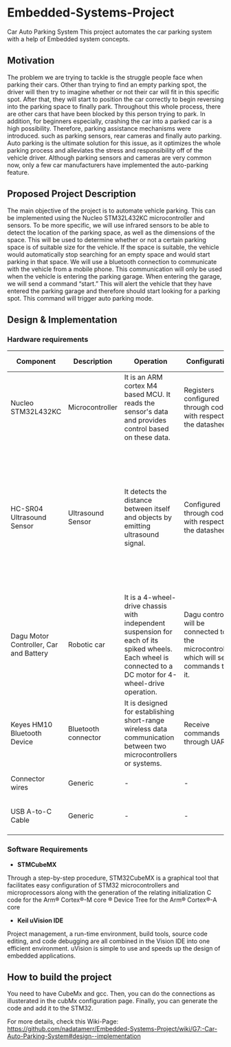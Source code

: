 # Embedded-Systems-Project
Car Auto Parking System
This project automates the car parking system with a help of Embedded system concepts. 

## Motivation 
The problem we are trying to tackle is the struggle people face when parking their cars. Other than trying to find an empty parking spot, the driver will then try to imagine whether or not their car will fit in this specific spot. After that, they will start to position the car correctly to begin reversing into the parking space to finally park. Throughout this whole process, there are other cars that have been blocked by this person trying to park. In addition, for beginners especially, crashing the car into a parked car is a high possibility. Therefore, parking assistance mechanisms were introduced. such as parking sensors, rear cameras and finally auto parking. Auto parking is the ultimate solution for this issue, as it optimizes the whole parking process and alleviates the stress and responsibility off of the vehicle driver. Although parking sensors and cameras are very common now, only a few car manufacturers have implemented the auto-parking feature.

## Proposed Project Description
The main objective of the project is to automate vehicle parking. This can be implemented using the Nucleo STM32L432KC microcontroller and sensors. To be more specific, we will use infrared sensors to be able to detect the location of the parking space, as well as the dimensions of the space. This will be used to determine whether or not a certain parking space is of suitable size for the vehicle. If the space is suitable, the vehicle would automatically stop searching for an empty space and would start parking in that space. We will use a bluetooth connection to communicate with the vehicle from a mobile phone. This communication will only be used when the vehicle is entering the parking garage. When entering the garage, we will send a command “start.” This will alert the vehicle that they have entered the parking garage and therefore should start looking for a parking spot. This command will trigger auto parking mode.

## Design & Implementation

### Hardware requirements
| Component | Description | Operation | Configuration | Reason for Use | Photo |
| --------------- | --------------- | --------------- |--------------- | --------------- | --------------- |
| Nucleo STM32L432KC | Microcontroller | It is an ARM cortex M4 based MCU. It reads the sensor's data and provides control based on these data. | Registers configured through code with respect to the datasheet. | To control a specific function in an embedded system. | ![](https://www.st.com/bin/ecommerce/api/image.PF263436.en.feature-description-include-personalized-no-cpn-medium.jpg) |
| HC-SR04 Ultrasound Sensor | Ultrasound Sensor | It detects the distance between itself and objects by emitting ultrasound signal. | Configured through code with respect to the datasheet. | Detecting the size and location of the parking space. We used ultrasound sensor because it detects objects within a range 2cm to 400cm with a ranging accuracy that can reach up to 3mm. | ![image](https://user-images.githubusercontent.com/73887463/204675659-51f4e52d-91a2-45e1-b799-8ae1507edde2.png)|
| Dagu Motor Controller, Car and Battery | Robotic car | It is a 4-wheel-drive chassis with independent suspension for each of its spiked wheels. Each wheel is connected to a DC motor for 4-wheel-drive operation. | Dagu controller will be connected to the microcontroller, which will send commands to it. | Dagu car will simulate our project’s functionality on a smaller-scale. | ![image](https://user-images.githubusercontent.com/73887463/204682207-5bb712c9-aaf2-4c7f-a7ab-d924d5c2e790.png) ![](https://www.robotpark.com/image/cache/data/PRO/91663/91663-Dagu-4WD-Thumper-Mobile-Platform-1-700x700.jpg) |
| Keyes HM10 Bluetooth Device | Bluetooth connector | It is designed for establishing short-range wireless data communication between two microcontrollers or systems. | Receive commands through UART | Connect to phone to get command “start”| ![](https://i.ebayimg.com/images/g/J30AAOSw9r1V-hI1/s-l500.jpg) |
| Connector wires | Generic | - | - | To connect the components | ![](https://5.imimg.com/data5/HX/XA/CB/SELLER-20589996/female-to-female-wire-connector-jumper--500x500.jpg) |
| USB A-to-C Cable | Generic | - | - | To connect the microcontoller to the PC | ![](https://www.marshallheadphones.com/dw/image/v2/BCQL_PRD/on/demandware.static/-/Sites-zs-master-catalog/default/dw3bb6ff8f/images/marshall/accessories/cables/large/pos-marshall-accessories-usb-cable.png) |

### Software Requirements
* **STMCubeMX**

Through a step-by-step procedure, STM32CubeMX is a graphical tool that facilitates easy configuration of STM32 microcontrollers and microprocessors along with the generation of the relating initialization C code for the Arm® Cortex®-M core ® Device Tree for the Arm® Cortex®-A core

* **Keil uVision IDE**

Project management, a run-time environment, build tools, source code editing, and code debugging are all combined in the Vision IDE into one efficient environment. uVision is simple to use and speeds up the design of embedded applications.


## How to build the project 
You need to have CubeMx and gcc. Then, you can do the connections as illusterated in the cubMx configuration page. Finally, you can generate the code and add it to the STM32. 

For more details, check this Wiki-Page: https://github.com/nadatamerr/Embedded-Systems-Project/wiki/G7:-Car-Auto-Parking-System#design--implementation
